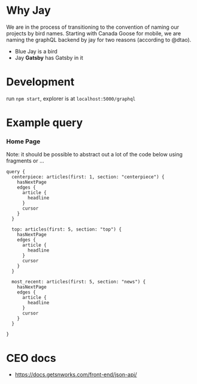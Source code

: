 # Why Jay
We are in the process of transitioning to the convention of naming our projects by bird names.
Starting with Canada Goose for mobile, we are naming the graphQL backend by jay for two reasons (according to @dtao).
- Blue Jay is a bird
- Jay **Gatsby** has Gatsby in it

# Development
run `npm start`, explorer is at `localhost:5000/graphql`

# Example query
### Home Page
Note: it should be possible to abstract out a lot of the code below using fragments or ...
```
query {
  centerpiece: articles(first: 1, section: "centerpiece") {
    hasNextPage
    edges {
      article {
        headline
      }
      cursor
    }
  }
  
  top: articles(first: 5, section: "top") {
    hasNextPage
    edges {
      article {
        headline
      }
      cursor
    }
  }
  
  most_recent: articles(first: 5, section: "news") {
    hasNextPage
    edges {
      article {
        headline
      }
      cursor
    }
  }
  
}
```

# CEO docs
- https://docs.getsnworks.com/front-end/json-api/